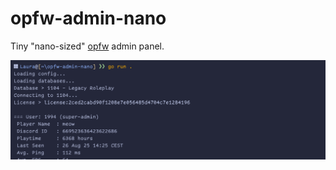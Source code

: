 # opfw-admin-nano

Tiny "nano-sized" [opfw](https://github.com/coalaura/opfw-admin) admin panel.

![screenshot](.github/screenshot.png)
